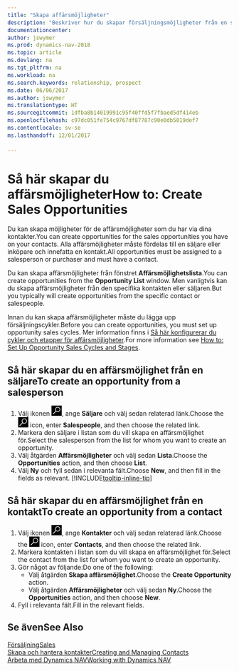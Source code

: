 ```yaml
---
title: "Skapa affärsmöjligheter"
description: "Beskriver hur du skapar försäljningsmöjligheter från en säljare eller kontakt i Dynamics NAV."
documentationcenter: 
author: jswymer
ms.prod: dynamics-nav-2018
ms.topic: article
ms.devlang: na
ms.tgt_pltfrm: na
ms.workload: na
ms.search.keywords: relationship, prospect
ms.date: 06/06/2017
ms.author: jswymer
ms.translationtype: HT
ms.sourcegitcommit: 1dfba8b14019991c95f40ffd5f7fbaed5df414eb
ms.openlocfilehash: c97dc051fe754c9767df87787c90e0db5019def7
ms.contentlocale: sv-se
ms.lasthandoff: 12/01/2017

---
```

# <a name="how-to-create-sales-opportunities"></a><span data-ttu-id="af326-103">Så här skapar du affärsmöjligheter</span><span class="sxs-lookup"><span data-stu-id="af326-103">How to: Create Sales Opportunities</span></span>
<span data-ttu-id="af326-104">Du kan skapa möjligheter för de affärsmöjligheter som du har via dina kontakter.</span><span class="sxs-lookup"><span data-stu-id="af326-104">You can create opportunities for the sales opportunities you have on your contacts.</span></span> <span data-ttu-id="af326-105">Alla affärsmöjligheter måste fördelas till en säljare eller inköpare och innefatta en kontakt.</span><span class="sxs-lookup"><span data-stu-id="af326-105">All opportunities must be assigned to a salesperson or purchaser and must have a contact.</span></span>

<span data-ttu-id="af326-106">Du kan skapa affärsmöjligheter från fönstret **Affärsmöjlighetslista**.</span><span class="sxs-lookup"><span data-stu-id="af326-106">You can create opportunities from the **Opportunity List** window.</span></span> <span data-ttu-id="af326-107">Men vanligtvis kan du skapa affärsmöjligheter från den specifika kontakten eller säljaren.</span><span class="sxs-lookup"><span data-stu-id="af326-107">But you typically will create opportunities from the specific contact or salespeople.</span></span>

<span data-ttu-id="af326-108">Innan du kan skapa affärsmöjligheter måste du lägga upp försäljningscykler.</span><span class="sxs-lookup"><span data-stu-id="af326-108">Before you can create opportunities, you must set up opportunity sales cycles.</span></span> <span data-ttu-id="af326-109">Mer information finns i [Så här konfigurerar du cykler och etapper för affärsmöjligheter](marketing-how-setup-opportunity-sales-cycles-stages.md).</span><span class="sxs-lookup"><span data-stu-id="af326-109">For more information see [How to: Set Up Opportunity Sales Cycles and Stages](marketing-how-setup-opportunity-sales-cycles-stages.md).</span></span>

## <a name="to-create-an-opportunity-from-a-salesperson"></a><span data-ttu-id="af326-110">Så här skapar du en affärsmöjlighet från en säljare</span><span class="sxs-lookup"><span data-stu-id="af326-110">To create an opportunity from a salesperson</span></span>
1. <span data-ttu-id="af326-111">Välj ikonen ![Söka efter sida eller rapport](media/ui-search/search_small.png "ikonen Söka efter sida eller rapport"), ange **Säljare** och välj sedan relaterad länk.</span><span class="sxs-lookup"><span data-stu-id="af326-111">Choose the ![Search for Page or Report](media/ui-search/search_small.png "Search for Page or Report icon") icon, enter **Salespeople**, and then choose the related link.</span></span>
2. <span data-ttu-id="af326-112">Markera den säljare i listan som du vill skapa en affärsmöjlighet för.</span><span class="sxs-lookup"><span data-stu-id="af326-112">Select the salesperson from the list for whom you want to create an opportunity.</span></span>
3. <span data-ttu-id="af326-113">Välj åtgärden **Affärsmöjligheter** och välj sedan **Lista**.</span><span class="sxs-lookup"><span data-stu-id="af326-113">Choose the **Opportunities** action, and then choose **List**.</span></span>
4. <span data-ttu-id="af326-114">Välj **Ny** och fyll sedan i relevanta fält.</span><span class="sxs-lookup"><span data-stu-id="af326-114">Choose **New**, and then fill in the fields as relevant.</span></span> [!INCLUDE[tooltip-inline-tip](includes/tooltip-inline-tip_md.md)]  



## <a name="to-create-an-opportunity-from-a-contact"></a><span data-ttu-id="af326-115">Så här skapar du en affärsmöjlighet från en kontakt</span><span class="sxs-lookup"><span data-stu-id="af326-115">To create an opportunity from a contact</span></span>
1. <span data-ttu-id="af326-116">Välj ikonen ![Söka efter sida eller rapport](media/ui-search/search_small.png "ikonen Söka efter sida eller rapport"), ange **Kontakter** och välj sedan relaterad länk.</span><span class="sxs-lookup"><span data-stu-id="af326-116">Choose the ![Search for Page or Report](media/ui-search/search_small.png "Search for Page or Report icon") icon, enter **Contacts**, and then choose the related link.</span></span>
2. <span data-ttu-id="af326-117">Markera kontakten i listan som du vill skapa en affärsmöjlighet för.</span><span class="sxs-lookup"><span data-stu-id="af326-117">Select the contact from the list for whom you want to create an opportunity.</span></span>
3. <span data-ttu-id="af326-118">Gör något av följande:</span><span class="sxs-lookup"><span data-stu-id="af326-118">Do one of the following:</span></span>
   * <span data-ttu-id="af326-119">Välj åtgärden **Skapa affärsmöjlighet**.</span><span class="sxs-lookup"><span data-stu-id="af326-119">Choose the **Create Opportunity** action.</span></span>
   * <span data-ttu-id="af326-120">Välj åtgärden **Affärsmöjligheter** och välj sedan **Ny**.</span><span class="sxs-lookup"><span data-stu-id="af326-120">Choose the  **Opportunities** action, and then choose **New**.</span></span>
4. <span data-ttu-id="af326-121">Fyll i relevanta fält.</span><span class="sxs-lookup"><span data-stu-id="af326-121">Fill in the relevant fields.</span></span>

## <a name="see-also"></a><span data-ttu-id="af326-122">Se även</span><span class="sxs-lookup"><span data-stu-id="af326-122">See Also</span></span>
[<span data-ttu-id="af326-123">Försäljning</span><span class="sxs-lookup"><span data-stu-id="af326-123">Sales</span></span>](sales-manage-sales.md)  
[<span data-ttu-id="af326-124">Skapa och hantera kontakter</span><span class="sxs-lookup"><span data-stu-id="af326-124">Creating and Managing Contacts</span></span>](marketing-contacts.md)  
[<span data-ttu-id="af326-125">Arbeta med Dynamics NAV</span><span class="sxs-lookup"><span data-stu-id="af326-125">Working with Dynamics NAV</span></span>](ui-work-product.md)

